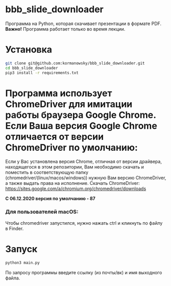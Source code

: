 # bbb_slide_downloader
Программа на Python, которая скачивает презентации в формате PDF. 
__Важно!__ Программа работает только во время лекции. 

# Установка 
```bash 
git clone git@github.com:kormanowsky/bbb_slide_downloader.git
cd bbb_slide_downloader
pip3 install -r requirements.txt
```

# Программа использует ChromeDriver для имитации работы браузера Google Chrome. Если Ваша версия Google Chrome отличается от версии ChromeDriver по умолчанию:
Если у Вас установлена версия Chrome, отличная от версии драйвера, находящегося в этом репозитории, Вам необходимо скачать и поместить в соответствующую папку (chromedriver/(linux/macos/windows)) нужную Вам версию ChromeDriver, а также выдать права на исполнение. 
Скачать ChromeDriver: https://sites.google.com/a/chromium.org/chromedriver/downloads

__С 06.12.2020 версия по умолчанию - 87__

### Для пользователей macOS: 
Чтобы chromedriver запустился, нужно нажать ctrl и кликнуть по файлу в Finder. 

# Запуск 
```bash 
python3 main.py
```
По запросу программы введите ссылку (из почты/вк) и имя выходного файла. 
